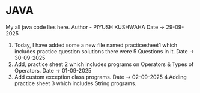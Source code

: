 # JAVA
My all java code lies here.
Author - PIYUSH KUSHWAHA
Date -> 29-09-2025
1. Today, I have added some a new file named practicesheet1 which includes practice question solutions there were 5 Questions in it.
Date -> 30-09-2025 
2. Add, practice sheet 2 which includes programs on Operators & Types of Operators.
Date -> 01-09-2025
3. Add custom exception class programs.
Date -> 02-09-2025
4.Adding practice sheet 3 which includes String programs.